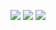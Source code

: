 <p align="center">
    <a href="https://github.com/tuanlyphong/CPUScheSim/stargazers"><img src="https://img.shields.io/github/stars/tuanlyphong/CPUScheSim?colorA=32302f&colorB=7244b3&style=for-the-badge"></a>
    <a href="https://github.com/tuanlyphong/CPUScheSim/last-commit"><img src="https://img.shields.io/github/last-commit/tuanlyphong/CPUScheSim?colorA=32302f&colorB=00ffff&style=for-the-badge"></a>
    <a href="https://github.com/tuanlyphong/CPUScheSim/repo-size"><img src="https://img.shields.io/github/repo-size/tuanlyphong/CPUScheSim?colorA=32302f&colorB=d7707e&style=for-the-badge"></a> 
</p>

